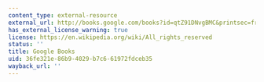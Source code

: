 ```yaml
---
content_type: external-resource
external_url: http://books.google.com/books?id=qtZ91DNvgBMC&printsec=frontcover
has_external_license_warning: true
license: https://en.wikipedia.org/wiki/All_rights_reserved
status: ''
title: Google Books
uid: 36fe321e-86b9-4029-b7c6-61972fdceb35
wayback_url: ''
---
```

